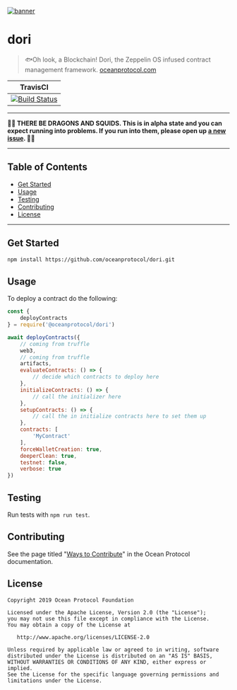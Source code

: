 [![banner](https://raw.githubusercontent.com/oceanprotocol/art/master/github/repo-banner%402x.png)](https://oceanprotocol.com)

# dori

> 🐟Oh look, a Blockchain! Dori, the Zeppelin OS infused contract management framework.
> [oceanprotocol.com](https://oceanprotocol.com)

| TravisCI |
|----------|
|[![Build Status](https://travis-ci.com/oceanprotocol/dori.svg?token=mSZ2MXLyYWx4BqNCsqHs&branch=master)](https://travis-ci.com/oceanprotocol/dori)

---

**🐲🦑 THERE BE DRAGONS AND SQUIDS. This is in alpha state and you can expect running into problems. If you run into them, please open up [a new issue](https://github.com/oceanprotocol/keeper-contracts/issues). 🦑🐲**

---


## Table of Contents

  - [Get Started](#get-started)
  - [Usage](#usage)
  - [Testing](#testing)
  - [Contributing](#contributing)
  - [License](#license)
  
---

## Get Started

```bash
npm install https://github.com/oceanprotocol/dori.git
```

## Usage

To deploy a contract do the following:

```javascript
const {
    deployContracts
} = require('@oceanprotocol/dori')

await deployContracts({
    // coming from truffle
    web3,
    // coming from truffle
    artifacts,
    evaluateContracts: () => {
        // decide which contracts to deploy here
    },
    initializeContracts: () => {
        // call the initializer here
    },
    setupContracts: () => {
        // call the in initialize contracts here to set them up
    },
    contracts: [
        'MyContract'
    ],
    forceWalletCreation: true,
    deeperClean: true,
    testnet: false,
    verbose: true
})
```

## Testing

Run tests with `npm run test`.

## Contributing

See the page titled "[Ways to Contribute](https://docs.oceanprotocol.com/concepts/contributing/)" in the Ocean Protocol documentation.

## License

```
Copyright 2019 Ocean Protocol Foundation

Licensed under the Apache License, Version 2.0 (the "License");
you may not use this file except in compliance with the License.
You may obtain a copy of the License at

   http://www.apache.org/licenses/LICENSE-2.0

Unless required by applicable law or agreed to in writing, software
distributed under the License is distributed on an "AS IS" BASIS,
WITHOUT WARRANTIES OR CONDITIONS OF ANY KIND, either express or implied.
See the License for the specific language governing permissions and
limitations under the License.
```

